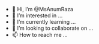 - 👋 Hi, I’m @MsAnumRaza
- 👀 I’m interested in ...
- 🌱 I’m currently learning ...
- 💞️ I’m looking to collaborate on ...
- 📫 How to reach me ...

<!---
MsAnumRaza/MsAnumRaza is a ✨ special ✨ repository because its `README.md` (this file) appears on your GitHub profile.
You can click the Preview link to take a look at your changes.
--->
